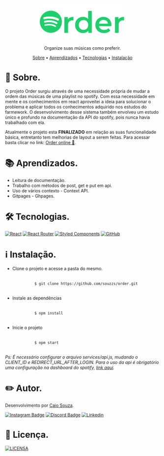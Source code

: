 <p align="center"><img src="./src/assets/logo.svg"></p>
<p align="center">Organize suas músicas como preferir.</p>

<p align="center">
 <a href="#sobre">Sobre</a> •
 <a href="#aprendizados">Aprendizados</a> •
 <a href="#tecnologias">Tecnologias</a> •
 <a href="#instalacao">Instalação</a> 
</p>

<div id="sobre">
  <h1>📎 Sobre. </h1>
  <p>O projeto Order surgiu através de uma necessidade própria de mudar a ordem das músicas de uma playlist no spotify. Com essa necessidade em mente e os conhecimentos   em react aproveitei a ideia para solucionar o problema e aplicar todos os conhecimentos adquirido nos estudos do farmework. O desenvolvimento desse sistema também envolveu um estudo único e profundo na documentação da API do spotify, pois nunca havia trabalhado com ela.</p>
  <p>Atualmente o projeto esta <b>FINALIZADO</b> em relação as suas funcionalidade básica, entretanto tem melhorias de layout a serem feitas. Para acessar basta clicar no link: <a href="https://souzzs.github.io/order/">Order online 🎵</a>.</p>
</div>

<div id="aprendizados">
 <h1>📚 Aprendizados. </h1>
 <ul>
  <li>Leitura de documentação.</li>
  <li>Trabalho com métodos de post, get e put em api.</li>
  <li>Uso de vários contexto - Context API.</li>
  <li>Gitpages - Ghpages.</li>
 </ul>
<div>
  
 <div id="tecnologias">
  <h1>🛠 Tecnologias.</h1>
  <p>
    <a href="https://pt-br.reactjs.org/"><img src="https://img.shields.io/badge/react-%2320232a.svg?style=for-the-badge&amp;logo=react&amp;logoColor=%2361DAFB" alt="React"></a>
    <a href="https://reactrouter.com/"><img src="https://img.shields.io/badge/React_Router-CA4245?style=for-the-badge&amp;logo=react-router&amp;logoColor=white" alt="React Router"></a> 
    <a href="https://styled-components.com/"><img src="https://img.shields.io/badge/styled--components-DB7093?style=for-the-badge&amp;logo=styled-components&amp;logoColor=white" alt="Styled Components"></a>
    <a href="https://github.com/souzzs"><img src="https://img.shields.io/badge/github-%23121011.svg?style=for-the-badge&amp;logo=github&amp;logoColor=white" alt="GitHub"></a>
  </p>
</div>
  
  
<div id="instalacao">
   <h1>ℹ️ Instalação.</h1>
  <ul>
    <li>
      <p>Clone o projeto e acesse a pasta do mesmo.</p>
      <code>
          $ git clone https://github.com/souzzs/order.git
      </code>
    </li>
    <li>
      <p>Instale as dependências</p>
      <code>
          $ npm install
      </code>
    </li>
    <li>
      <p>Inicie o projeto</p>
      <code>
          $ npm start
      </code>
    </li>
  </ul>
  <p><em>Ps: É necessário configurar o arquivo services/api.js, mudando o CLIENT_ID e REDIRECT_URL_AFTER_LOGIN. Para o uso da api é obrigatório uma configuração
    na dashboard do spotify, <a href="https://developer.spotify.com/dashboard/login">link aqui</a>.</em></p>
</div>
  
<div id="autor">
  <h1>✏️ Autor.</h1>
  <p>Desenvolvimento por <a href="https://github.com/souzzs">Caio Souza</a>.</p>
  <p>
    <a href="https://instagram.com/seu-usuario/"><img src="https://img.shields.io/badge/Instagram-E4405F?style=for-the-badge&amp;logo=instagram&amp;logoColor=white" alt="Instagram Badge"></a>
    <a href="https://discord.gg/seu-server"><img src="https://img.shields.io/badge/Discord-7289DA?style=for-the-badge&amp;logo=discord&amp;logoColor=white" alt="Discord Badge"></a>
    <a href="https://www.linkedin.com/in/seu-usuario/"><img src="https://img.shields.io/badge/  LinkedIn-0077B5?style=for-the-badge&amp;logo=linkedin&amp;logoColor=white" alt="Linkedin"></a>
  </p>
</div>
  
<div id='licenca'>
  <h1>🔖 Licença.</h1>
  <p><a href="/LICENSE"><img src="https://img.shields.io/badge/MIT License-E58080?style=for-the-badge&amp;logo=bookstack&amp;logoColor=white" alt="LICENSA"></a></p>
</div>
